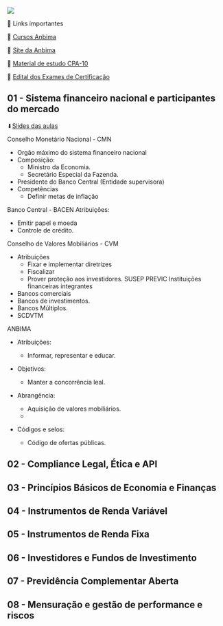 ![](https://www.alura.com.br/assets/api/share/curso-certificacoes-anbima-cpa-10-cpa-20.png)

🔗 Links importantes

📌 [Cursos Anbima](https://cursos.anbima.com.br/conteudo/centralUsuario/CadastroCliente.asp)

📌 [Site da Anbima](https://www.anbima.com.br/)

📌 [Material de estudo CPA-10](http://materiais.anbima.com.br/material-estudos/cpa10/sistema-financeiro)

📌 [Edital dos Exames de Certificação](https://www.anbima.com.br/data/files/50/51/62/9A/D652C610683610C6A9A80AC2/Edital-dos-Exames-de-Certificacao-Anbima.pdf)

## 01 - Sistema financeiro nacional e participantes do mercado

⬇[Slides das aulas](https://caelum-online-public.s3.amazonaws.com/1655-CPA/Slides+-+Aula+1.pptx)

Conselho Monetário Nacional - CMN
- Orgão máximo do sistema financeiro nacional
- Composição:
  * Ministro da Economia.
  * Secretário Especial da Fazenda.
- Presidente do Banco Central (Entidade supervisora)
- Competências
  * Definir metas de inflação

Banco Central - BACEN
Atribuições:
- Emitir papel e moeda
- Controle de crédito.

Conselho de Valores Mobiliários - CVM
- Atribuições
  * Fixar e implementar diretrizes
  * Fiscalizar
  * Prover proteção aos investidores.
SUSEP
PREVIC
Instituições financeiras integrantes
- Bancos comerciais
- Bancos de investimentos.
- Bancos Múltiplos.
- SCDVTM

ANBIMA
- Atribuições:
  - Informar, representar e educar.

- Objetivos:
  - Manter a concorrência leal.

- Abrangência:
  - Aquisição de valores mobiliários.
  -  
- Códigos e selos:
  - Código de ofertas públicas. 


## 02 - Compliance Legal, Ética e API


## 03 - Princípios Básicos de Economia e Finanças

## 04 - Instrumentos de Renda Variável

## 05 - Instrumentos de Renda Fixa

## 06 - Investidores e Fundos de Investimento

## 07 - Previdência Complementar Aberta

## 08 - Mensuração e gestão de performance e riscos




